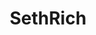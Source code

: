 ---
title: SethRich
crosslinks:
- autotldr
- POLITIC
- SethRichMurder
- TheDonaldUltra
- Omaha
- pics
- whining
- UpcomingWW3
- The_Donald
- conspiracy
- HillaryForPrison
- washingtondc
---